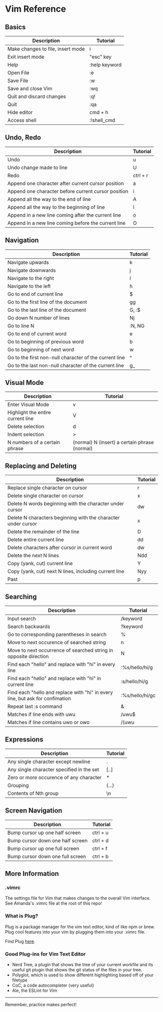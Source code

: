# Vim Reference

## Basics

| Description | Tutorial |
| ----------- | ----------- |
| Make changes to file, insert mode | i 
| Exit insert mode | "esc" key |
| Help | :help keyword |
| Open File | :e |
| Save File | :w |
| Save and close Vim | :wq |
| Quit and discard changes | :q! |
| Quit | :qa |
| Hide editor | cmd + h |
| Access shell | :!shell_cmd |

## Undo, Redo

| Description | Tutorial |
| ----------- | ----------- |
| Undo | u |
| Undo change made to line | U |
| Redo | ctrl + r |
| Append one character after current cursor position | a |
| Append one character before current cursor position | i |
| Append all the way to the end of line | A |
| Append all the way to the beginning of line | I |
| Append in a new line coming after the current line | o |
| Append in a new line coming before the current line | O |

## Navigation

| Description | Tutorial |
| ----------- | ----------- |
| Navigate upwards | k |
| Navigate downwards | j |
| Navigate to the right | l |
| Navigate to the left | h |
| Go to end of current line | $ |
| Go to the first line of the document | gg |
| Go to the last line of the document | G, :$ |
| Go down N number of lines | Nj |
| Go to line N | :N, NG |
| Go to end of current word | e |
| Go to beginning of previous word | b |
| Go to beginning of next word | w |
| Go to the first non-null character of the current line | ^ |
| Go to the last non-null character of the current line | g_ |

## Visual Mode

| Description | Tutorial |
| ----------- | ----------- |
| Enter Visual Mode | v |
| Highlight the entire current line | V |
| Delete selection | d |
| Indent selection | > |
| N numbers of a certain phrase | (normal) N (insert) a certain phrase (normal) |

## Replacing and Deleting

| Description | Tutorial |
| ----------- | ----------- |
| Replace single character on cursor | r |
| Delete single character on cursor | x |
| Delete N words beginning with the character under cursor | d<n>w |
| Delete N characters beginning with the character under cursor | <n>x |
| Delete the remainder of the line | D |
| Delete entire current line | dd |
| Delete characters after cursor in current word | dw |
| Delete the next N lines | Ndd |
| Copy (yank, cut) current line | Y |
| Copy (yank, cut) next N lines, including current line | Nyy |
| Past | p |

## Searching 

| Description | Tutorial |
| ----------- | ----------- |
| Input search | /keyword |
| Search backwards | ?keyword |
| Go to corresponding parentheses in search | % |
| Move to next occurence of searched string | n |
| Move to next occurrence of searched string in opposite direction | N |
| Find each "hello" and replace with "hi" in every line | :%s/hello/hi/g |
| Find each "hello" and replace with "hi" in current line | :s/hello/hi/g |
| Find each "hello and replace with "hi" in every line, but ask for confimation | :%s/hello/hi/gc |
| Repeat last :s command | & |
| Matches if line ends with uwu | /uwu$ |
| Matches if line contains uwo or owo | /\(uwu|owo\) |

## Expressions

| Description | Tutorial |
| ----------- | ----------- |
| Any single character except newline | . |
| Any single character specified in the set | [..] |
| Zero or more occurence of any character | * |
| Grouping | \(...\) |
| Contents of Nth group | \n |


## Screen Navigation

| Description | Tutorial |
| ----------- | ----------- |
| Bump cursor up one half screen | ctrl + u |
| Bump cursor down one half screen | ctrl + d |
| Bump cursor up one full screen | ctrl + f |
| Bump cursor down one full screen | ctrl + b |

## More Information

### .vimrc

The settings file for Vim that makes changes to the overall Vim interface. See Amanda's .vimrc file at the root of this repo!

### What is Plug?

Plug is a package manager for the vim text editor, kind of like npm or brew. Plug cool features into your vim by plugging them into your .vimrc file.

Find Plug [here](https://github.com/junegunn/vim-plug).

### Good Plug-ins for Vim Text Editor

- Nerd Tree, a plugin that shows the tree of your current workfile and its useful git plugin that shows the git status of the files in your tree.
- Polyglot, which is used to show different highlighting based off of your filetype
- CoC, a code autocompleter (very useful)
- Ale, the ESLint for Vim

___

Remember, practice makes perfect!

